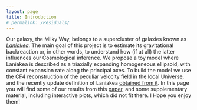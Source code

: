 ```yaml
---
layout: page
title: Introduction
# permalink: /Residuals/
---
```


Our galaxy, the Milky Way, belongs to a supercluster of galaxies known as [*Laniakea*](https://doi.org/10.1038/d41586-019-00384-7). The main goal of this project is to estimate its gravitational backreaction or, in other words, to understand how (if at all) the latter influences our Cosmological inference.  We propose a toy model where Laniakea is described as a triaxially expanding homogeneous ellipsoid, with constant expansion rate along the principal axes. To build the model we use the [CF4](https://doi.org/10.1051/0004-6361/202245331) reconstruction of the peculiar velocity field in the local Universe, and the recently update definition of Laniakea [obtained from it](https://arxiv.org/abs/2305.02339).
In this page you will find some of our results from this [paper](https://arxiv.org/abs/2311.00215), and some supplementary material, including interactive plots, which did not fit there. I Hope you enjoy them!